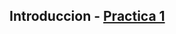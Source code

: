 ## Introduccion - [Practica 1](https://github.com/juani48/Facultad-Practicas/blob/main/3ro/2do%20Cuatrimestre/RyC/Practica%201/Practica%201.md)